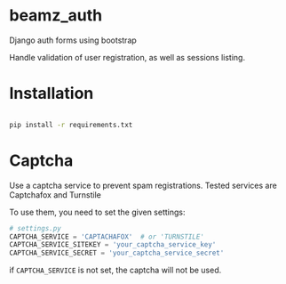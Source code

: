 # beamz_auth
Django auth forms using bootstrap

Handle validation of user registration, as well as sessions listing.

# Installation
```bash

pip install -r requirements.txt

```

# Captcha

Use a captcha service to prevent spam registrations.
Tested services are Captchafox and Turnstile

To use them, you need to set the given settings:
```python
# settings.py
CAPTCHA_SERVICE = 'CAPTACHAFOX'  # or 'TURNSTILE'
CAPTCHA_SERVICE_SITEKEY = 'your_captcha_service_key'
CAPTCHA_SERVICE_SECRET = 'your_captcha_service_secret'
```
if `CAPTCHA_SERVICE` is not set, the captcha will not be used.

